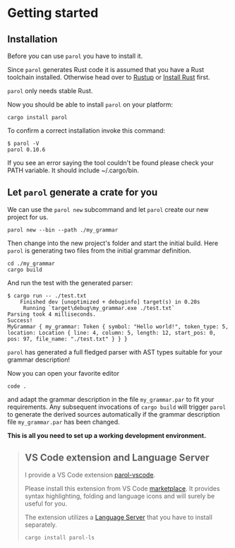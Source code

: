 # Getting started

## Installation

Before you can use `parol` you have to install it.

Since `parol` generates Rust code it is assumed that you have a Rust toolchain installed. Otherwise
head over to [Rustup](https://rustup.rs/) or [Install Rust](https://www.rust-lang.org/tools/install)
first.

`parol` only needs stable Rust.

Now you should be able to install `parol` on your platform:

```shell
cargo install parol
```

To confirm a correct installation invoke this command:

```shell
$ parol -V
parol 0.10.6
```

If you see an error saying the tool couldn't be found please check your PATH variable. It should
include ~/.cargo/bin.

## Let `parol` generate a crate for you

We can use the `parol new` subcommand and let `parol` create our new project for us.

```shell
parol new --bin --path ./my_grammar
```

Then change into the new project's folder and start the initial build. Here `parol` is generating
two files from the initial grammar definition.

```shell
cd ./my_grammar
cargo build
```

And run the test with the generated parser:

```shell
$ cargo run -- ./test.txt
    Finished dev [unoptimized + debuginfo] target(s) in 0.20s
     Running `target\debug\my_grammar.exe ./test.txt`
Parsing took 4 milliseconds.
Success!
MyGrammar { my_grammar: Token { symbol: "Hello world!", token_type: 5, location: Location { line: 4, column: 5, length: 12, start_pos: 0, pos: 97, file_name: "./test.txt" } } }
```

`parol` has generated a full fledged parser with AST types suitable for your grammar description!

Now you can open your favorite editor

```shell
code .
```

and adapt the grammar description in the file `my_grammar.par` to fit your requirements. Any
subsequent invocations of `cargo build` will trigger `parol` to generate the derived sources
automatically if the grammar description file `my_grammar.par` has been changed.

**This is all you need to set up a working development environment.**

> ## VS Code extension and Language Server
>
> I provide a VS Code extension [parol-vscode](https://github.com/jsinger67/parol/tree/main/tools/parol-vscode).
>
> Please install this extension from VS Code
> [marketplace](https://marketplace.visualstudio.com/items?itemName=jsinger67.parol-vscode).
> It provides syntax highlighting, folding and language icons and will surely be useful for you.
>
> The extension utilizes a [Language Server](https://github.com/jsinger67/parol/tree/main/crates/parol-ls) that you have
> to install separately.
>
> ```shell
> cargo install parol-ls
> ```
>
